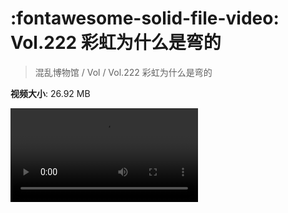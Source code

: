 # :fontawesome-solid-file-video: Vol.222 彩虹为什么是弯的

> 混乱博物馆 / Vol / Vol.222 彩虹为什么是弯的

**视频大小**: 26.92 MB

<div class="video"><video src="https://file.hsyhx.top/archive/222.mp4" controls preload>🤔 您的浏览器不支持 video 标签</video></div>